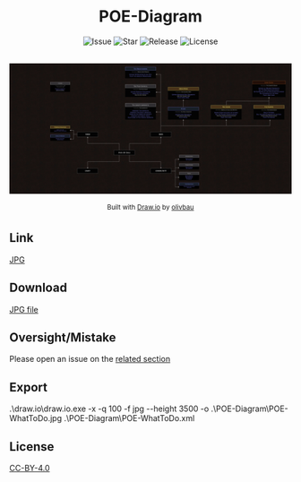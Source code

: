 <h1 align="center">POE-Diagram</h1>

<div align="center">
  <img src="https://img.shields.io/github/issues/olivbau/POE-Diagram.svg?style=flat-square" alt="Issue"/>
  <img src="https://img.shields.io/github/stars/olivbau/POE-Diagram.svg?style=flat-square" alt="Star"/>
  <img src="https://img.shields.io/github/release/olivbau/POE-Diagram.svg?style=flat-square" alt="Release"/>
  <img src="https://img.shields.io/github/license/olivbau/POE-Diagram.svg?style=flat-square" alt="License"/>
</div>
&nbsp;


![](https://raw.githubusercontent.com/olivbau/POE-Diagram/master/POE-WhatToDo.jpg)

<div align="center">
    <sup>Built with <a href="https://drawio-app.com/">Draw.io</a> by <a href="https://github.com/olivbau/">olivbau</a></sup>
</div>

## Link

[JPG](https://raw.githubusercontent.com/olivbau/POE-Diagram/master/POE-WhatToDo.jpg)

## Download

[JPG file](https://github.com/olivbau/POE-Diagram/releases)

## Oversight/Mistake

Please open an issue on the [related section](https://github.com/olivbau/POE-Diagram/issues)

## Export

.\draw.io\draw.io.exe -x -q 100 -f jpg --height 3500 -o .\POE-Diagram\POE-WhatToDo.jpg .\POE-Diagram\POE-WhatToDo.xml

## License

[CC-BY-4.0](https://creativecommons.org/licenses/by/4.0/)
